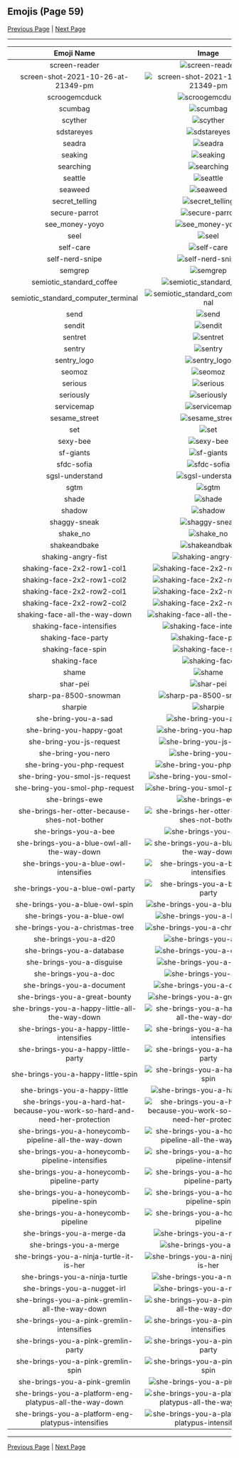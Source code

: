 
## Emojis (Page 59)

[Previous Page](/docs/hny/page-s-0058.md)
  | [Next Page](/docs/hny/page-s-0060.md)

<hr />

|Emoji Name|Image|
| :-: | :-: |
|screen-reader| ![screen-reader](/emojis/hny/screen-reader.png)|
|screen-shot-2021-10-26-at-21349-pm| ![screen-shot-2021-10-26-at-21349-pm](/emojis/hny/screen-shot-2021-10-26-at-21349-pm.png)|
|scroogemcduck| ![scroogemcduck](/emojis/hny/scroogemcduck.png)|
|scumbag| ![scumbag](/emojis/hny/scumbag.png)|
|scyther| ![scyther](/emojis/hny/scyther.png)|
|sdstareyes| ![sdstareyes](/emojis/hny/sdstareyes.png)|
|seadra| ![seadra](/emojis/hny/seadra.png)|
|seaking| ![seaking](/emojis/hny/seaking.png)|
|searching| ![searching](/emojis/hny/searching.png)|
|seattle| ![seattle](/emojis/hny/seattle.png)|
|seaweed| ![seaweed](/emojis/hny/seaweed.png)|
|secret_telling| ![secret_telling](/emojis/hny/secret_telling.gif)|
|secure-parrot| ![secure-parrot](/emojis/hny/secure-parrot.gif)|
|see_money-yoyo| ![see_money-yoyo](/emojis/hny/see_money-yoyo.gif)|
|seel| ![seel](/emojis/hny/seel.png)|
|self-care| ![self-care](/emojis/hny/self-care.png)|
|self-nerd-snipe| ![self-nerd-snipe](/emojis/hny/self-nerd-snipe.jpg)|
|semgrep| ![semgrep](/emojis/hny/semgrep.png)|
|semiotic_standard_coffee| ![semiotic_standard_coffee](/emojis/hny/semiotic_standard_coffee.png)|
|semiotic_standard_computer_terminal| ![semiotic_standard_computer_terminal](/emojis/hny/semiotic_standard_computer_terminal.png)|
|send| ![send](/emojis/hny/send.jpg)|
|sendit| ![sendit](/emojis/hny/sendit.gif)|
|sentret| ![sentret](/emojis/hny/sentret.png)|
|sentry| ![sentry](/emojis/hny/sentry.jpg)|
|sentry_logo| ![sentry_logo](/emojis/hny/sentry_logo.png)|
|seomoz| ![seomoz](/emojis/hny/seomoz.png)|
|serious| ![serious](/emojis/hny/serious.png)|
|seriously| ![seriously](/emojis/hny/seriously.png)|
|servicemap| ![servicemap](/emojis/hny/servicemap.png)|
|sesame_street| ![sesame_street](/emojis/hny/sesame_street.gif)|
|set| ![set](/emojis/hny/set.png)|
|sexy-bee| ![sexy-bee](/emojis/hny/sexy-bee.png)|
|sf-giants| ![sf-giants](/emojis/hny/sf-giants.png)|
|sfdc-sofia| ![sfdc-sofia](/emojis/hny/sfdc-sofia.png)|
|sgsl-understand| ![sgsl-understand](/emojis/hny/sgsl-understand.gif)|
|sgtm| ![sgtm](/emojis/hny/sgtm.png)|
|shade| ![shade](/emojis/hny/shade.gif)|
|shadow| ![shadow](/emojis/hny/shadow.png)|
|shaggy-sneak| ![shaggy-sneak](/emojis/hny/shaggy-sneak.png)|
|shake_no| ![shake_no](/emojis/hny/shake_no.gif)|
|shakeandbake| ![shakeandbake](/emojis/hny/shakeandbake.png)|
|shaking-angry-fist| ![shaking-angry-fist](/emojis/hny/shaking-angry-fist.gif)|
|shaking-face-2x2-row1-col1| ![shaking-face-2x2-row1-col1](/emojis/hny/shaking-face-2x2-row1-col1.png)|
|shaking-face-2x2-row1-col2| ![shaking-face-2x2-row1-col2](/emojis/hny/shaking-face-2x2-row1-col2.png)|
|shaking-face-2x2-row2-col1| ![shaking-face-2x2-row2-col1](/emojis/hny/shaking-face-2x2-row2-col1.png)|
|shaking-face-2x2-row2-col2| ![shaking-face-2x2-row2-col2](/emojis/hny/shaking-face-2x2-row2-col2.png)|
|shaking-face-all-the-way-down| ![shaking-face-all-the-way-down](/emojis/hny/shaking-face-all-the-way-down.gif)|
|shaking-face-intensifies| ![shaking-face-intensifies](/emojis/hny/shaking-face-intensifies.gif)|
|shaking-face-party| ![shaking-face-party](/emojis/hny/shaking-face-party.gif)|
|shaking-face-spin| ![shaking-face-spin](/emojis/hny/shaking-face-spin.gif)|
|shaking-face| ![shaking-face](/emojis/hny/shaking-face.png)|
|shame| ![shame](/emojis/hny/shame.png)|
|shar-pei| ![shar-pei](/emojis/hny/shar-pei.jpg)|
|sharp-pa-8500-snowman| ![sharp-pa-8500-snowman](/emojis/hny/sharp-pa-8500-snowman.png)|
|sharpie| ![sharpie](/emojis/hny/sharpie.png)|
|she-bring-you-a-sad| ![she-bring-you-a-sad](/emojis/hny/she-bring-you-a-sad.png)|
|she-bring-you-happy-goat| ![she-bring-you-happy-goat](/emojis/hny/she-bring-you-happy-goat.gif)|
|she-bring-you-js-request| ![she-bring-you-js-request](/emojis/hny/she-bring-you-js-request.png)|
|she-bring-you-nero| ![she-bring-you-nero](/emojis/hny/she-bring-you-nero.png)|
|she-bring-you-php-request| ![she-bring-you-php-request](/emojis/hny/she-bring-you-php-request.png)|
|she-bring-you-smol-js-request| ![she-bring-you-smol-js-request](/emojis/hny/she-bring-you-smol-js-request.png)|
|she-bring-you-smol-php-request| ![she-bring-you-smol-php-request](/emojis/hny/she-bring-you-smol-php-request.png)|
|she-brings-ewe| ![she-brings-ewe](/emojis/hny/she-brings-ewe.png)|
|she-brings-her-otter-because-shes-not-bother| ![she-brings-her-otter-because-shes-not-bother](/emojis/hny/she-brings-her-otter-because-shes-not-bother.png)|
|she-brings-you-a-bee| ![she-brings-you-a-bee](/emojis/hny/she-brings-you-a-bee.png)|
|she-brings-you-a-blue-owl-all-the-way-down| ![she-brings-you-a-blue-owl-all-the-way-down](/emojis/hny/she-brings-you-a-blue-owl-all-the-way-down.gif)|
|she-brings-you-a-blue-owl-intensifies| ![she-brings-you-a-blue-owl-intensifies](/emojis/hny/she-brings-you-a-blue-owl-intensifies.gif)|
|she-brings-you-a-blue-owl-party| ![she-brings-you-a-blue-owl-party](/emojis/hny/she-brings-you-a-blue-owl-party.gif)|
|she-brings-you-a-blue-owl-spin| ![she-brings-you-a-blue-owl-spin](/emojis/hny/she-brings-you-a-blue-owl-spin.gif)|
|she-brings-you-a-blue-owl| ![she-brings-you-a-blue-owl](/emojis/hny/she-brings-you-a-blue-owl.png)|
|she-brings-you-a-christmas-tree| ![she-brings-you-a-christmas-tree](/emojis/hny/she-brings-you-a-christmas-tree.png)|
|she-brings-you-a-d20| ![she-brings-you-a-d20](/emojis/hny/she-brings-you-a-d20.png)|
|she-brings-you-a-database| ![she-brings-you-a-database](/emojis/hny/she-brings-you-a-database.png)|
|she-brings-you-a-disguise| ![she-brings-you-a-disguise](/emojis/hny/she-brings-you-a-disguise.png)|
|she-brings-you-a-doc| ![she-brings-you-a-doc](/emojis/hny/she-brings-you-a-doc.png)|
|she-brings-you-a-document| ![she-brings-you-a-document](/emojis/hny/she-brings-you-a-document.png)|
|she-brings-you-a-great-bounty| ![she-brings-you-a-great-bounty](/emojis/hny/she-brings-you-a-great-bounty.png)|
|she-brings-you-a-happy-little-all-the-way-down| ![she-brings-you-a-happy-little-all-the-way-down](/emojis/hny/she-brings-you-a-happy-little-all-the-way-down.gif)|
|she-brings-you-a-happy-little-intensifies| ![she-brings-you-a-happy-little-intensifies](/emojis/hny/she-brings-you-a-happy-little-intensifies.gif)|
|she-brings-you-a-happy-little-party| ![she-brings-you-a-happy-little-party](/emojis/hny/she-brings-you-a-happy-little-party.gif)|
|she-brings-you-a-happy-little-spin| ![she-brings-you-a-happy-little-spin](/emojis/hny/she-brings-you-a-happy-little-spin.gif)|
|she-brings-you-a-happy-little| ![she-brings-you-a-happy-little](/emojis/hny/she-brings-you-a-happy-little.png)|
|she-brings-you-a-hard-hat-because-you-work-so-hard-and-need-her-protection| ![she-brings-you-a-hard-hat-because-you-work-so-hard-and-need-her-protection](/emojis/hny/she-brings-you-a-hard-hat-because-you-work-so-hard-and-need-her-protection.png)|
|she-brings-you-a-honeycomb-pipeline-all-the-way-down| ![she-brings-you-a-honeycomb-pipeline-all-the-way-down](/emojis/hny/she-brings-you-a-honeycomb-pipeline-all-the-way-down.gif)|
|she-brings-you-a-honeycomb-pipeline-intensifies| ![she-brings-you-a-honeycomb-pipeline-intensifies](/emojis/hny/she-brings-you-a-honeycomb-pipeline-intensifies.gif)|
|she-brings-you-a-honeycomb-pipeline-party| ![she-brings-you-a-honeycomb-pipeline-party](/emojis/hny/she-brings-you-a-honeycomb-pipeline-party.gif)|
|she-brings-you-a-honeycomb-pipeline-spin| ![she-brings-you-a-honeycomb-pipeline-spin](/emojis/hny/she-brings-you-a-honeycomb-pipeline-spin.gif)|
|she-brings-you-a-honeycomb-pipeline| ![she-brings-you-a-honeycomb-pipeline](/emojis/hny/she-brings-you-a-honeycomb-pipeline.png)|
|she-brings-you-a-merge-da| ![she-brings-you-a-merge-da](/emojis/hny/she-brings-you-a-merge-da.png)|
|she-brings-you-a-merge| ![she-brings-you-a-merge](/emojis/hny/she-brings-you-a-merge.png)|
|she-brings-you-a-ninja-turtle-it-is-her| ![she-brings-you-a-ninja-turtle-it-is-her](/emojis/hny/she-brings-you-a-ninja-turtle-it-is-her.png)|
|she-brings-you-a-ninja-turtle| ![she-brings-you-a-ninja-turtle](/emojis/hny/she-brings-you-a-ninja-turtle.png)|
|she-brings-you-a-nugget-irl| ![she-brings-you-a-nugget-irl](/emojis/hny/she-brings-you-a-nugget-irl.png)|
|she-brings-you-a-pink-gremlin-all-the-way-down| ![she-brings-you-a-pink-gremlin-all-the-way-down](/emojis/hny/she-brings-you-a-pink-gremlin-all-the-way-down.gif)|
|she-brings-you-a-pink-gremlin-intensifies| ![she-brings-you-a-pink-gremlin-intensifies](/emojis/hny/she-brings-you-a-pink-gremlin-intensifies.gif)|
|she-brings-you-a-pink-gremlin-party| ![she-brings-you-a-pink-gremlin-party](/emojis/hny/she-brings-you-a-pink-gremlin-party.gif)|
|she-brings-you-a-pink-gremlin-spin| ![she-brings-you-a-pink-gremlin-spin](/emojis/hny/she-brings-you-a-pink-gremlin-spin.gif)|
|she-brings-you-a-pink-gremlin| ![she-brings-you-a-pink-gremlin](/emojis/hny/she-brings-you-a-pink-gremlin.png)|
|she-brings-you-a-platform-eng-platypus-all-the-way-down| ![she-brings-you-a-platform-eng-platypus-all-the-way-down](/emojis/hny/she-brings-you-a-platform-eng-platypus-all-the-way-down.gif)|
|she-brings-you-a-platform-eng-platypus-intensifies| ![she-brings-you-a-platform-eng-platypus-intensifies](/emojis/hny/she-brings-you-a-platform-eng-platypus-intensifies.gif)|

<hr/>

[Previous Page](/docs/hny/page-s-0058.md)
  | [Next Page](/docs/hny/page-s-0060.md)